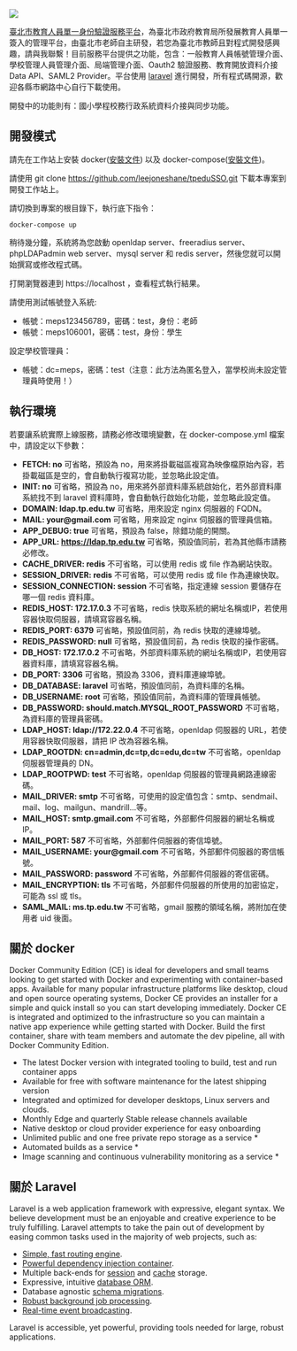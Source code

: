 <img src="https://raw.githubusercontent.com/leejoneshane/tpeduSSO/master/icon/tpedusso_240.png">

[臺北市教育人員單一身份驗證服務平台](https://ldap.tp.edu.tw)，為臺北市政府教育局所發展教育人員單一簽入的管理平台，由臺北市老師自主研發，若您為臺北市教師且對程式開發感興趣，請與我聯繫！目前服務平台提供之功能，包含：一般教育人員帳號管理介面、學校管理人員管理介面、局端管理介面、Oauth2 驗證服務、教育開放資料介接 Data API、SAML2 Provider。平台使用 [laravel](https://github.com/laravel/laravel) 進行開發，所有程式碼開源，歡迎各縣市網路中心自行下載使用。

開發中的功能則有：國小學程校務行政系統資料介接與同步功能。

## 開發模式

請先在工作站上安裝 docker([安裝文件](https://docs.docker.com/install/)) 以及 docker-compose([安裝文件](https://docs.docker.com/compose/install/))。

請使用 git clone https://github.com/leejoneshane/tpeduSSO.git 下載本專案到開發工作站上。

請切換到專案的根目錄下，執行底下指令：
```
docker-compose up
```
稍待幾分鐘，系統將為您啟動 openldap server、freeradius server、phpLDAPadmin web server、mysql server 和 redis server，然後您就可以開始撰寫或修改程式碼。

打開瀏覽器連到 https://localhost ，查看程式執行結果。

請使用測試帳號登入系統:
- 帳號：meps123456789，密碼：test，身份：老師
- 帳號：meps106001，密碼：test，身份：學生

設定學校管理員：
- 帳號：dc=meps，密碼：test（注意：此方法為匿名登入，當學校尚未設定管理員時使用！）

## 執行環境

若要讓系統實際上線服務，請務必修改環境變數，在 docker-compose.yml 檔案中，請設定以下參數：

* __FETCH: no__ 可省略，預設為 no，用來將掛載磁區複寫為映像檔原始內容，若掛載磁區是空的，會自動執行複寫功能，並忽略此設定值。
* __INIT: no__ 可省略，預設為 no，用來將外部資料庫系統啟始化，若外部資料庫系統找不到 laravel 資料庫時，會自動執行啟始化功能，並忽略此設定值。
* __DOMAIN: ldap.tp.edu.tw__ 可省略，用來設定 nginx 伺服器的 FQDN。
* __MAIL: your@gmail.com__ 可省略，用來設定 nginx 伺服器的管理員信箱。
* __APP_DEBUG: true__ 可省略，預設為 false，除錯功能的開關。
* __APP_URL: https://ldap.tp.edu.tw__ 可省略，預設值同前，若為其他縣市請務必修改。
* __CACHE_DRIVER: redis__ 不可省略，可以使用 redis 或 file 作為網站快取。
* __SESSION_DRIVER: redis__ 不可省略，可以使用 redis 或 file 作為連線快取。
* __SESSION_CONNECTION: session__ 不可省略，指定連線 session 要儲存在哪一個 redis 資料庫。
* __REDIS_HOST: 172.17.0.3__ 不可省略，redis 快取系統的網址名稱或IP，若使用容器快取伺服器，請填寫容器名稱。
* __REDIS_PORT: 6379__ 可省略，預設值同前，為 redis 快取的連線埠號。
* __REDIS_PASSWORD: null__ 可省略，預設值同前，為 redis 快取的操作密碼。
* __DB_HOST: 172.17.0.2__ 不可省略，外部資料庫系統的網址名稱或IP，若使用容器資料庫，請填寫容器名稱。
* __DB_PORT: 3306__ 可省略，預設為 3306，資料庫連線埠號。
* __DB_DATABASE: laravel__ 可省略，預設值同前，為資料庫的名稱。
* __DB_USERNAME: root__ 可省略，預設值同前，為資料庫的管理員帳號。
* __DB_PASSWORD: should.match.MYSQL_ROOT_PASSWORD__ 不可省略，為資料庫的管理員密碼。
* __LDAP_HOST: ldap://172.22.0.4__ 不可省略，openldap 伺服器的 URL，若使用容器快取伺服器，請把 IP 改為容器名稱。
* __LDAP_ROOTDN: cn=admin,dc=tp,dc=edu,dc=tw__ 不可省略，openldap 伺服器管理員的 DN。
* __LDAP_ROOTPWD: test__ 不可省略，openldap 伺服器的管理員網路連線密碼。
* __MAIL_DRIVER: smtp__ 不可省略，可使用的設定值包含：smtp、sendmail、mail、log、mailgun、mandrill...等。
* __MAIL_HOST: smtp.gmail.com__ 不可省略，外部郵件伺服器的網址名稱或IP。
* __MAIL_PORT: 587__ 不可省略，外部郵件伺服器的寄信埠號。
* __MAIL_USERNAME: your@gmail.com__ 不可省略，外部郵件伺服器的寄信帳號。
* __MAIL_PASSWORD: password__ 不可省略，外部郵件伺服器的寄信密碼。
* __MAIL_ENCRYPTION: tls__ 不可省略，外部郵件伺服器的所使用的加密協定，可能為 ssl 或 tls。
* __SAML_MAIL: ms.tp.edu.tw__ 不可省略，gmail 服務的領域名稱，將附加在使用者 uid 後面。

## 關於 docker

Docker Community Edition (CE) is ideal for developers and small teams looking to get started with Docker and experimenting with container-based apps. Available for many popular infrastructure platforms like desktop, cloud and open source operating systems, Docker CE provides an installer for a simple and quick install so you can start developing immediately. Docker CE is integrated and optimized to the infrastructure so you can maintain a native app experience while getting started with Docker. Build the first container, share with team members and automate the dev pipeline, all with Docker Community Edition.

- The latest Docker version with integrated tooling to build, test and run container apps
- Available for free with software maintenance for the latest shipping version
- Integrated and optimized for developer desktops, Linux servers and clouds.
- Monthly Edge and quarterly Stable release channels available
- Native desktop or cloud provider experience for easy onboarding
- Unlimited public and one free private repo storage as a service *
- Automated builds as a service *
- Image scanning and continuous vulnerability monitoring as a service *

## 關於 Laravel

Laravel is a web application framework with expressive, elegant syntax. We believe development must be an enjoyable and creative experience to be truly fulfilling. Laravel attempts to take the pain out of development by easing common tasks used in the majority of web projects, such as:

- [Simple, fast routing engine](https://laravel.com/docs/routing).
- [Powerful dependency injection container](https://laravel.com/docs/container).
- Multiple back-ends for [session](https://laravel.com/docs/session) and [cache](https://laravel.com/docs/cache) storage.
- Expressive, intuitive [database ORM](https://laravel.com/docs/eloquent).
- Database agnostic [schema migrations](https://laravel.com/docs/migrations).
- [Robust background job processing](https://laravel.com/docs/queues).
- [Real-time event broadcasting](https://laravel.com/docs/broadcasting).

Laravel is accessible, yet powerful, providing tools needed for large, robust applications.
